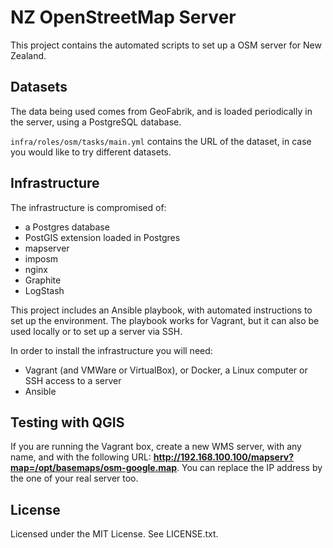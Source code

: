 # NZ OpenStreetMap Server

This project contains the automated scripts to set up a OSM server for New Zealand.

## Datasets

The data being used comes from GeoFabrik, and is loaded periodically in the server, using
a PostgreSQL database.

`infra/roles/osm/tasks/main.yml` contains the URL of the dataset, in case you would like to try
different datasets.

## Infrastructure

The infrastructure is compromised of:

* a Postgres database
* PostGIS extension loaded in Postgres
* mapserver
* imposm
* nginx
* Graphite
* LogStash

This project includes an Ansible playbook, with automated instructions to set up the environment. The playbook
works for Vagrant, but it can also be used locally or to set up a server via SSH.

In order to install the infrastructure you will need:

* Vagrant (and VMWare or VirtualBox), or Docker, a Linux computer or SSH access to a server
* Ansible

## Testing with QGIS

If you are running the Vagrant box, create a new WMS server, with any name, and with the following URL: **http://192.168.100.100/mapserv?map=/opt/basemaps/osm-google.map**. You can replace the IP address by the one of your real server too.

## License

Licensed under the MIT License. See LICENSE.txt.
